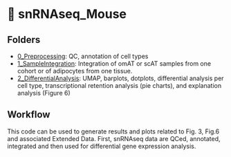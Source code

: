 # :file_folder: snRNAseq_Mouse

## Folders

- [0_Preprocessing](link): QC, annotation of cell types
- [1_SampleIntegration](link): Integration of omAT or scAT samples from one cohort or of adipocytes from one tissue.
- [2_DifferentialAnalysis](link): UMAP, barplots, dotplots, differential analysis per cell type, transcriptional retention analysis (pie charts), and explanation analysis (Figure 6)


## Workflow
This code can be used to generate results and plots related to Fig. 3, Fig.6 and associated Extended Data. First, snRNAseq data are QCed, annotated, integrated and then used for differential gene expression analysis. 
